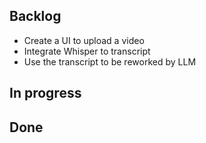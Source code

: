 ## Backlog

- Create a UI to upload a video
- Integrate Whisper to transcript
- Use the transcript to be reworked by LLM

## In progress

## Done